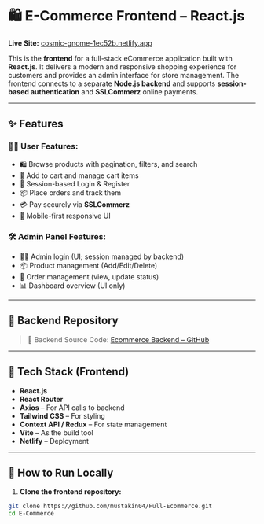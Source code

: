 # 🛍️ E-Commerce Frontend – React.js

**Live Site:** [cosmic-gnome-1ec52b.netlify.app](https://cosmic-gnome-1ec52b.netlify.app)

This is the **frontend** for a full-stack eCommerce application built with **React.js**. It delivers a modern and responsive shopping experience for customers and provides an admin interface for store management. The frontend connects to a separate **Node.js backend** and supports **session-based authentication** and **SSLCommerz** online payments.

---

## ✨ Features

### 🧑‍💻 User Features:
- 🛍️ Browse products with pagination, filters, and search
- 🛒 Add to cart and manage cart items
- 🔐 Session-based Login & Register
- 📦 Place orders and track them
- 💳 Pay securely via **SSLCommerz**
- 📱 Mobile-first responsive UI

### 🛠️ Admin Panel Features:
- 👨‍💼 Admin login (UI; session managed by backend)
- 📦 Product management (Add/Edit/Delete)
- 📃 Order management (view, update status)
- 📊 Dashboard overview (UI only)

---

## 🔗 Backend Repository

> 🔧 Backend Source Code: [Ecommerce Backend – GitHub](https://github.com/mustakin04/Ecommerce)

---

## 🧰 Tech Stack (Frontend)

- **React.js**
- **React Router**
- **Axios** – For API calls to backend
- **Tailwind CSS** – For styling
- **Context API / Redux** – For state management
- **Vite** – As the build tool
- **Netlify** – Deployment

---

## 🧪 How to Run Locally

1. **Clone the frontend repository:**

```bash
git clone https://github.com/mustakin04/Full-Ecommerce.git
cd E-Commerce
